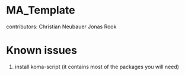 # MA_Template
contributors:
Christian Neubauer
Jonas Rook



# Known issues
1. install koma-script (it contains most of the packages you will need)